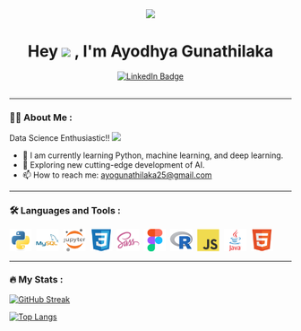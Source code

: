 <div id="header" align="center">
  <img src="https://media.giphy.com/media/VPnfM9bmR0ZaQo3qtK/giphy.gif" width="100"/>
  <h1>
    Hey
  <img src="https://media.giphy.com/media/hvRJCLFzcasrR4ia7z/giphy.gif" width="30px"/>
    , I'm Ayodhya Gunathilaka
  </h1>
  <div id="badges">
    <a href="https://www.linkedin.com/in/ayodhya-gunathilaka">
      <img src="https://img.shields.io/badge/LinkedIn-blue?style=for-the-badge&logo=linkedin&logoColor=white" alt="LinkedIn Badge"/>
    </a>
  </div>
  <img src="https://komarev.com/ghpvc/?username=ayodhyag&style=flat-square&color=blue" alt=""/>

  
</div>

---

### :woman_technologist: About Me :

  Data Science Enthusiastic!! <img src= "https://media.giphy.com/media/U4FkC2VqpeNRHjTDQ5/giphy.gif" width="30" />

 - :telescope: I am currently learning Python, machine learning, and deep learning.
 - :seedling: Exploring new cutting-edge development of AI.
 - :mailbox: How to reach me: ayogunathilaka25@gmail.com

---

### :hammer_and_wrench: Languages and Tools :
<div>
  <img src="https://github.com/devicons/devicon/blob/master/icons/python/python-original.svg" height="40"/>&nbsp;
  <img src="https://github.com/devicons/devicon/blob/master/icons/mysql/mysql-original-wordmark.svg" height="40"/>&nbsp;
  <img src="https://github.com/devicons/devicon/blob/master/icons/jupyter/jupyter-original-wordmark.svg" height="40"/>&nbsp;
  <img src="https://github.com/devicons/devicon/blob/master/icons/css3/css3-original.svg" height="40"/>&nbsp;
  <img src="https://github.com/devicons/devicon/blob/master/icons/sass/sass-original.svg" height="40"/>&nbsp;
  <img src="https://github.com/devicons/devicon/blob/master/icons/figma/figma-original.svg" height="40"/>&nbsp;
  <img src="https://github.com/devicons/devicon/blob/master/icons/r/r-original.svg" height="40"/>&nbsp;
  <img src="https://github.com/devicons/devicon/blob/master/icons/javascript/javascript-original.svg" height="40"/>&nbsp;
  <img src="https://github.com/devicons/devicon/blob/master/icons/java/java-original-wordmark.svg" title="Java" alt="Java" width="40" height="40"/>&nbsp;
  <img src="https://github.com/devicons/devicon/blob/master/icons/html5/html5-original.svg" title="HTML5" alt="HTML" width="40" height="40"/>&nbsp;
</div>

---

### :fire: My Stats :

[![GitHub Streak](https://github-readme-streak-stats.herokuapp.com?user=ayodhyag&theme=dark&mode=weekly)](https://git.io/streak-stats)

[![Top Langs](https://github-readme-stats.vercel.app/api/top-langs/?username=ayodhyag&layout=compact&theme=vision-friendly-dark)](https://github.com/anuraghazra/github-readme-stats)





<!---
ayodhyag/ayodhyag is a ✨ special ✨ repository because its `README.md` (this file) appears on your GitHub profile.
You can click the Preview link to take a look at your changes.
--->
